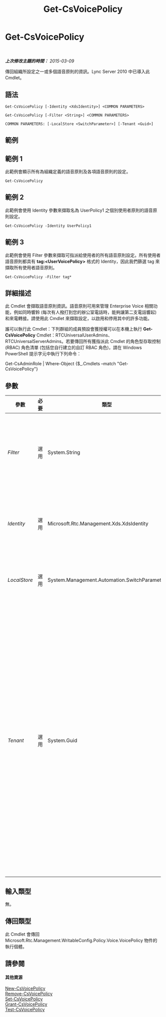 ﻿---
title: Get-CsVoicePolicy
TOCTitle: Get-CsVoicePolicy
ms:assetid: 05096aec-321c-4a50-99be-6e9fbbbe17fa
ms:mtpsurl: https://technet.microsoft.com/zh-tw/library/Gg398101(v=OCS.15)
ms:contentKeyID: 49289950
ms.date: 08/10/2015
mtps_version: v=OCS.15
ms.translationtype: HT
---

# Get-CsVoicePolicy

 

_**上次修改主題的時間：** 2015-03-09_

傳回組織所設定之一或多個語音原則的資訊。Lync Server 2010 中已導入此 Cmdlet。

## 語法

    Get-CsVoicePolicy [-Identity <XdsIdentity>] <COMMON PARAMETERS>

    Get-CsVoicePolicy [-Filter <String>] <COMMON PARAMETERS>

    COMMON PARAMETERS: [-LocalStore <SwitchParameter>] [-Tenant <Guid>]

## 範例

## 範例 1

此範例會顯示所有為組織定義的語音原則及各項語音原則的設定。

    Get-CsVoicePolicy

## 範例 2

此範例會使用 Identity 參數來擷取名為 UserPolicy1 之個別使用者原則的語音原則設定。

    Get-CsVoicePolicy -Identity UserPolicy1

## 範例 3

此範例會使用 Filter 參數來擷取可指派給使用者的所有語音原則設定。所有使用者語音原則都具有 **tag:\<UserVoicePolicy\>** 格式的 Identity，因此我們篩選 tag 來擷取所有使用者語音原則。

    Get-CsVoicePolicy -Filter tag*

## 詳細描述

此 Cmdlet 會擷取語音原則資訊。語音原則可用來管理 Enterprise Voice 相關功能，例如同時響鈴 (每次有人撥打到您的辦公室電話時，能夠讓第二支電話響起) 和來電轉接。請使用此 Cmdlet 來擷取設定，以啟用和停用其中的許多功能。

誰可以執行此 Cmdlet：下列群組的成員預設會獲授權可以在本機上執行 **Get-CsVoicePolicy** Cmdlet：RTCUniversalUserAdmins、RTCUniversalServerAdmins。若要傳回所有獲指派此 Cmdlet 的角色型存取控制 (RBAC) 角色清單 (包括您自行建立的自訂 RBAC 角色)，請在 Windows PowerShell 提示字元中執行下列命令：

Get-CsAdminRole | Where-Object {$\_.Cmdlets –match "Get-CsVoicePolicy"}

## 參數


<table>
<colgroup>
<col style="width: 25%" />
<col style="width: 25%" />
<col style="width: 25%" />
<col style="width: 25%" />
</colgroup>
<thead>
<tr class="header">
<th>參數</th>
<th>必要</th>
<th>類型</th>
<th>說明</th>
</tr>
</thead>
<tbody>
<tr class="odd">
<td><p><em>Filter</em></p></td>
<td><p>選用</p></td>
<td><p>System.String</p></td>
<td><p>此參數接受萬用字元字串，並傳回識別符合該字串的所有語音原則。例如，Filter 值為 site:* 會傳回網站層級上定義的所有語音原則。</p></td>
</tr>
<tr class="even">
<td><p><em>Identity</em></p></td>
<td><p>選用</p></td>
<td><p>Microsoft.Rtc.Management.Xds.XdsIdentity</p></td>
<td><p>指定原則的範圍和 (在某些情況下) 名稱的唯一識別碼。如果省略此參數，則會傳回組織的所有語音原則。</p></td>
</tr>
<tr class="odd">
<td><p><em>LocalStore</em></p></td>
<td><p>選用</p></td>
<td><p>System.Management.Automation.SwitchParameter</p></td>
<td><p>從中央管理存放區本機複本擷取語音原則，而不從中央管理存放區本身擷取。</p></td>
</tr>
<tr class="even">
<td><p><em>Tenant</em></p></td>
<td><p>選用</p></td>
<td><p>System.Guid</p></td>
<td><p>要擷取其語音原則之 商務用 Skype Online 租用戶帳戶的全域唯一識別碼 (GUID)。例如：</p>
<p>–Tenant &quot;38aad667-af54-4397-aaa7-e94c79ec2308&quot;</p>
<p>您可以執行此命令來傳回每個租用戶的租用戶識別碼：</p>
<p>Get-CsTenant | Select-Object DisplayName, TenantID</p>
<p>倘若使用的是 Windows PowerShell 遠端工作階段並僅連線至 商務用 Skype Online，則無需包含 Tenant 參數。相反地，系統將會根據您的連線資訊自動填入租用戶識別碼。Tenant 參數主要用於混合式部署。</p></td>
</tr>
</tbody>
</table>


## 輸入類型

無。

## 傳回類型

此 Cmdlet 會傳回 Microsoft.Rtc.Management.WritableConfig.Policy.Voice.VoicePolicy 物件的執行個體。

## 請參閱

#### 其他資源

[New-CsVoicePolicy](new-csvoicepolicy.md)  
[Remove-CsVoicePolicy](remove-csvoicepolicy.md)  
[Set-CsVoicePolicy](set-csvoicepolicy.md)  
[Grant-CsVoicePolicy](grant-csvoicepolicy.md)  
[Test-CsVoicePolicy](test-csvoicepolicy.md)

